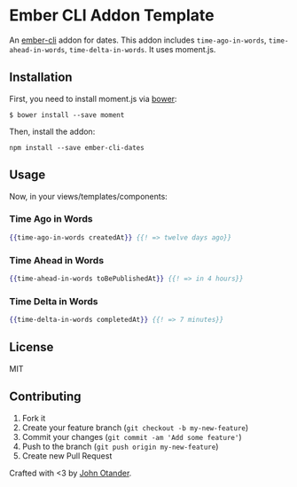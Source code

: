 # Ember CLI Addon Template

An [ember-cli](http://ember-cli.com) addon for dates. This addon includes
`time-ago-in-words`, `time-ahead-in-words`, `time-delta-in-words`. It uses
moment.js.

## Installation

First, you need to install moment.js via [bower](http://bower.io):

```
$ bower install --save moment
```

Then, install the addon:

```
npm install --save ember-cli-dates
```

## Usage

Now, in your views/templates/components:

### Time Ago in Words

```hbs
{{time-ago-in-words createdAt}} {{! => twelve days ago}}
```

### Time Ahead in Words

```hbs
{{time-ahead-in-words toBePublishedAt}} {{! => in 4 hours}}
```

### Time Delta in Words

```hbs
{{time-delta-in-words completedAt}} {{! => 7 minutes}}
```

## License

MIT

## Contributing

1. Fork it
2. Create your feature branch (`git checkout -b my-new-feature`)
3. Commit your changes (`git commit -am 'Add some feature'`)
4. Push to the branch (`git push origin my-new-feature`)
5. Create new Pull Request

Crafted with <3 by [John Otander](http://johnotander.com).

